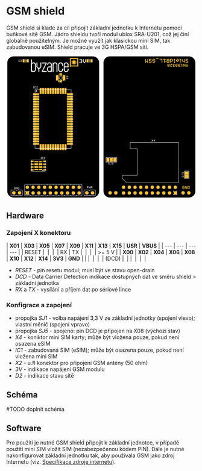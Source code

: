 # GSM shield

GSM shield si klade za cíl připojit základní jednotku k Internetu pomocí buňkové sítě GSM. Jádro shieldu tvoří modul ublox SRA-U201, což jej činí globálně použitelným. Je možné využít jak klasickou mini SIM, tak zabudovanou eSIM. Shield pracuje ve 3G HSPA/GSM síti.

![](../../../.gitbook/assets/shield_gsm_b1.png)

## Hardware

### Zapojení X konektoru

| **X01** | **X03** | **X05** | **X07** | **X09** | **X11** | **X13** | **X15** | **USR** | **VBUS** |
| --- | --- | --- | --- |
| ​RESET | ​ | ​ | ​ | RX | TX | ​ | ​ | ​ | ​&gt;= 5 V |
| **X00** | **X02** | **X04** | **X06** | **X08** | **X10** | **X12** | **X14** | **3V3** | **GND** |
| ​ | ​ | ​ | ​ | \(​DCD\) | ​ |  | ​ | ​ | ​ |

* _RESET_ - pin resetu modul; musí být ve stavu open-drain
* _DCD_ - Data Carrier Detection indikace dostupných dat ve směru shield &gt; základní jednotka
* _RX_ a _TX_ - vysílání a příjem dat po sériové lince

### Konfigrace a zapojení

* propojka _SJ1_ - volba napájení 3,3 V ze základní jednotky \(spojení vlevo\); vlastní měnič \(spojení vpravo\)
* propojka _SJ5_ - spojeno: pin DCD je připojen na X08 \(výchozí stav\)
* _X4_ - koniktor mini SIM karty; může být vložena pouze, pokud není osazena eSIM
* _IC1_ - zabudovaná SIM \(eSIM\); může být osazena pouze, pokud není vložena mini SIM
* _X2_ - u.fl konektor pro připojení GSM antény \(50 ohm\)
* _3V_ - indikace napájení GSM modulu
* _D2_ - indikace stavu sítě

## Schéma

\#TODO doplnit schéma

## Software

Pro použití je nutné GSM shield připojit k základní jednotce, v případě použití mini SIM vložit SIM \(nezabezpečenou kódem PIN\). Dále je nutné nakonfigurovat základní jednotku tak, aby používala GSM jako zdroj Internetu \(viz. [Specifikace zdroje internetu](https://docu.byzance.cz/~/edit/primary/hardware-a-programovani/konektivita/specifikace-zdroje-internetu)\).

